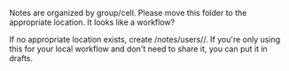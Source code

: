 Notes are organized by group/cell. Please move this folder to the appropriate location. It looks like a workflow?

If no appropriate location exists, create /notes/users/<yourname>/. If you're only using this for your local workflow and don't need to share it, you can put it in drafts.